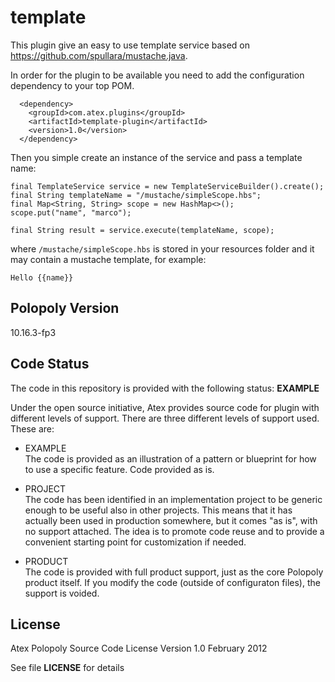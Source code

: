 template
================

This plugin give an easy to use template service based on https://github.com/spullara/mustache.java.

In order for the plugin to be available you need to add the configuration dependency to your top POM.
```
  <dependency>
    <groupId>com.atex.plugins</groupId>
    <artifactId>template-plugin</artifactId>
    <version>1.0</version>
  </dependency>

```

Then you simple create an instance of the service and pass a template name:

```
final TemplateService service = new TemplateServiceBuilder().create();
final String templateName = "/mustache/simpleScope.hbs";
final Map<String, String> scope = new HashMap<>();
scope.put("name", "marco");

final String result = service.execute(templateName, scope);
```

where `/mustache/simpleScope.hbs` is stored in your resources folder and it may contain a mustache template, for example:

```
Hello {{name}}
```
## Polopoly Version
10.16.3-fp3

## Code Status
The code in this repository is provided with the following status: **EXAMPLE**

Under the open source initiative, Atex provides source code for plugin with different levels of support. There are three different levels of support used. These are:

- EXAMPLE  
The code is provided as an illustration of a pattern or blueprint for how to use a specific feature. Code provided as is.

- PROJECT  
The code has been identified in an implementation project to be generic enough to be useful also in other projects. This means that it has actually been used in production somewhere, but it comes "as is", with no support attached. The idea is to promote code reuse and to provide a convenient starting point for customization if needed.

- PRODUCT  
The code is provided with full product support, just as the core Polopoly product itself.
If you modify the code (outside of configuraton files), the support is voided.


## License
Atex Polopoly Source Code License
Version 1.0 February 2012

See file **LICENSE** for details
